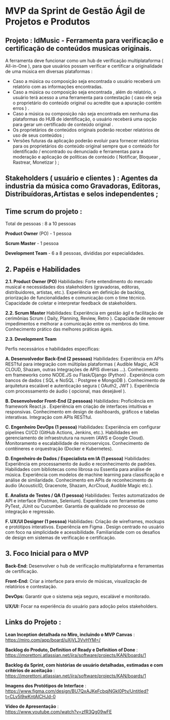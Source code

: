 #  MVP da Sprint de Gestão Ágil de Projetos e Produtos


## **Projeto : IdMusic - Ferramenta para verificação e certificação de conteúdos musicas originais.**
A ferramenta deve funcionar como um hub de verificação multiplataforma ( All-in-One ), para que usuários possam verificar e certificar a originalidade de uma música em diversas plataformas : 
- Caso a música ou composição seja encontrada o usuário receberá um relatório com as informações encontradas.
- Caso a música ou composição seja encontrada , além do relatório,  o usuário terá acesso a uma ferramenta para contestação ( caso ele seja o proprietário do conteúdo original ou acredite que a apuração contêm erros ) .
- Caso a música ou composição não seja encontrada em nenhuma das plataformas do HUB de identificação,  o usuário receberá uma opção para gerar um certificado de conteúdo original .
- Os proprietários de conteúdos originais poderão receber relatórios de uso de seus conteúdos ;
- Versões futuras da aplicação poderão evoluir para fornecer relatórios para os proprietários do conteúdo original sempre que o conteúdo for identificado / encontrado ou denunciado  e ferramentas para a moderação e aplicação de políticas de conteúdo ( Notificar, Bloquear , Rastrear, Monetizar ) ;


## **Stakeholders  ( usuário e clientes )** : Agentes da industria da música como  Gravadoras, Editoras, Distribuídoras,Artistas e selos independentes ; 


## **Time scrum do projeto** : 

Total de pessoas :  8 a 10 pessoas

**Product Owner** (PO) - 1 pessoa

**Scrum Master** - 1 pessoa

**Development Team** - 6 a 8 pessoas, divididas por especialidades.



 
## **2. Papéis e Habilidades**

**2.1. Product Owner (PO)**
Habilidades:
Forte entendimento do mercado musical e necessidades dos stakeholders (gravadoras, editoras, distribuidores, artistas, etc.).
Experiência em definição de backlog, priorização de funcionalidades e comunicação com o time técnico.
Capacidade de coletar e interpretar feedback de stakeholders.

**2.2. Scrum Master**
Habilidades:
Experiência em gestão ágil e facilitação de cerimônias Scrum ( Daily, Planning, Review, Retro ).
Capacidade de remover impedimentos e melhorar a comunicação entre os membros do time.
Conhecimento prático das melhores práticas ágeis.

**2.3. Development Team**

Perfis necessários e habilidades específicas:

**A. Desenvolvedor Back-End (2 pessoas)**
Habilidades:
Experiência em APIs RESTful para integração com múltiplas plataformas ( Audible Magic, ACR CLOUD, Shazam, outras Integrações de APIS diversas ...).
Conhecimento em frameworks como  NODE.JS  ou Flask/Django (Python) .
Experiência com bancos de dados ( SQL e NoSQL : Postgree e MongoDB ).
Conhecimento de arquitetura escalável e autenticação segura ( OAuth2, JWT ).
Experiência com processamento de áudio ( opcional, mas desejável ).

**B. Desenvolvedor Front-End (2 pessoas)**
Habilidades:
Proficiência em framework React.js .
Experiência em criação de interfaces intuitivas e responsivas.
Conhecimento em design de dashboards, gráficos e tabelas interativas.
Integração com APIs RESTful.

**C. Engenheiro DevOps (1 pessoa)**
Habilidades:
Experiência em configurar pipelines CI/CD (GitHub Actions, Jenkins, etc.).
Habilidades em gerenciamento de infraestrutura na nuvem (AWS e Google Cloud).
Monitoramento e escalabilidade de microserviços.
Conhecimento de contêineres e orquestração (Docker e Kubernetes).

**D. Engenheiro de Dados / Especialista em IA (1 pessoa)**
Habilidades:
Experiência em processamento de áudio e reconhecimento de padrões.
Habilidades com bibliotecas como librosa ou Essentia para análise de música.
Experiência com modelos de machine learning para classificação e análise de similaridade.
Conhecimento em APIs de reconhecimento de áudio (AcousticID, Gracenote, Shazam, AcrCloud, Audible Magic etc.).

**E. Analista de Testes / QA (1 pessoa)**
Habilidades:
Testes automatizados de API e interface (Postman, Selenium).
Experiência com ferramentas como PyTest, JUnit ou Cucumber.
Garantia de qualidade no processo de integração e regressão.

**F. UX/UI Designer (1 pessoa)**
Habilidades:
Criação de wireframes, mockups e protótipos interativos.
Experiência em Figma .
Design centrado no usuário com foco na simplicidade e acessibilidade.
Familiaridade com os desafios de design em sistemas de verificação e certificação.


## **3. Foco Inicial para o MVP**

**Back-End:** Desenvolver o hub de verificação multiplataforma e ferramentas de certificação.

**Front-End:** Criar a interface para envio de músicas, visualização de relatórios e contestação.

**DevOps:** Garantir que o sistema seja seguro, escalável e monitorado.

**UX/UI:** Focar na experiência do usuário para adoção pelos stakeholders.

## Links do Projeto  :

**Lean Inception detalhada no Miro, incluindo o MVP Canvas** : 
https://miro.com/app/board/uXjVL3VvHYM=/

**Backlog do Produto, Definition of Ready e Definition of Done** : 
https://jmorettoni.atlassian.net/jira/software/projects/KAN/boards/1

**Backlog da Sprint, com histórias de usuário detalhadas, estimadas e com critérios de aceitação** : 
https://jmorettoni.atlassian.net/jira/software/projects/KAN/boards/1

**Imagens dos Protótipos de Interface** : 
https://www.figma.com/design/BU7QxAJKeFcbqjNGkl0Ptv/Untitled?t=CLv5l9wKntAlCHJd-0

**Vídeo de Apresentação** :  
https://www.youtube.com/watch?v=zfR3Qg09wFE







